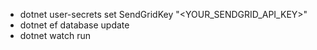- dotnet user-secrets set SendGridKey "<YOUR_SENDGRID_API_KEY>"
- dotnet ef database update
- dotnet watch run
